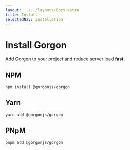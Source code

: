 ```yaml
---
layout: ../../layouts/Docs.astro
title: Install
selectedNav: installation
---
```


# Install Gorgon

Add Gorgon to your project and reduce server load **fast**.

## NPM
```bash
npm install @gorgonjs/gorgon
```

## Yarn
```bash
yarn add @gorgonjs/gorgon
```

## PNpM
```bash
pnpm add @gorgonjs/gorgon
```
